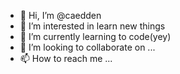 - 👋 Hi, I’m @caedden
- 👀 I’m interested in learn new things
- 🌱 I’m currently learning to code(yey)
- 💞️ I’m looking to collaborate on ...
- 📫 How to reach me ...

<!---
caedden/caedden is a ✨ special ✨ repository because its `README.md` (this file) appears on your GitHub profile.
You can click the Preview link to take a look at your changes.
--->
